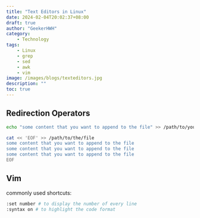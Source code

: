 ```yaml
---
title: "Text Editors in Linux"
date: 2024-02-04T20:02:37+08:00
draft: true
author: "GeekerHWH"
category:
    - Technology
tags: 
    - Linux
    - grep
    - sed
    - awk
    - vim
image: /images/blogs/texteditors.jpg
description: ""
toc: true
---
```


## Redirection Operators
```bash
echo "some content that you want to append to the file" >> /path/to/your/file
```

```bash
cat << 'EOF' >> /path/to/the/file
some content that you want to append to the file
some content that you want to append to the file
some content that you want to append to the file
EOF
```
## Vim
commonly used shortcuts:
```bash
:set number # to display the number of every line
:syntax on # to highlight the code format
```